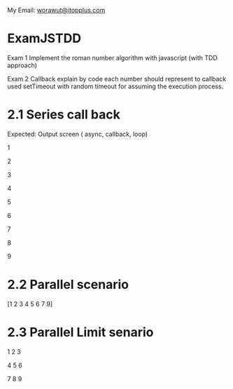 My Email: worawut@itopplus.com

# ExamJSTDD

Exam 1 Implement the roman number algorithm with javascript
(with TDD approach)

Exam 2 Callback explain by code 
each number should represent to callback used setTimeout with random timeout for assuming the execution process. 
# 2.1 Series call back
 Expected: Output screen ( async, callback, loop)

1

2

3

4

5

6

7

8

9


# 2.2 Parallel scenario

[1 2 3 4 5 6 7 9]


# 2.3 Parallel Limit senario

1 2 3

4 5 6

7 8 9


